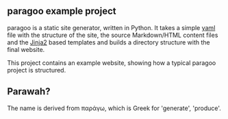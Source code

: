 paragoo example project
-----------------------

paragoo is a static site generator, written in Python. It takes a simple [yaml]() file with the structure of the site, the source Markdown/HTML content files and the [Jinja2]() based templates and builds a directory structure with the final website.

This project contains an example website, showing how a typical paragoo project is structured.

## Parawah?

The name is derived from παράγω, which is Greek for 'generate', 'produce'.
